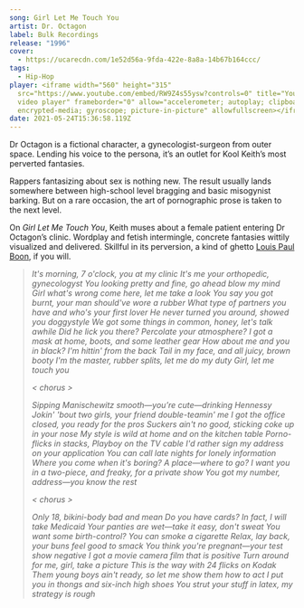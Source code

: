 ```yaml
---
song: Girl Let Me Touch You
artist: Dr. Octagon
label: Bulk Recordings
release: "1996"
cover:
  - https://ucarecdn.com/1e52d56a-9fda-422e-8a8a-14b67b164ccc/
tags:
  - Hip-Hop
player: <iframe width="560" height="315"
  src="https://www.youtube.com/embed/RW9Z4s55ysw?controls=0" title="YouTube
  video player" frameborder="0" allow="accelerometer; autoplay; clipboard-write;
  encrypted-media; gyroscope; picture-in-picture" allowfullscreen></iframe>
date: 2021-05-24T15:36:58.119Z
---
```

Dr Octagon is a fictional character, a gynecologist-surgeon from outer space. Lending his voice to the persona, it’s an outlet for Kool Keith’s most perverted fantasies.

Rappers fantasizing about sex is nothing new. The result usually lands somewhere between high-school level bragging and basic misogynist barking. But on a rare occasion, the art of pornographic prose is taken to the next level. 

On *Girl Let Me Touch You*, Keith muses about a female patient entering Dr Octagon’s clinic. Wordplay and fetish intermingle, concrete fantasies wittily visualized and delivered. Skillful in its perversion, a kind of ghetto [Louis Paul Boon](https://en.wikipedia.org/wiki/Louis_Paul_Boon), if you will. 



> *It's morning, 7 o'clock, you at my clinic
> It's me your orthopedic, gynecologyst
> You looking pretty and fine, go ahead blow my mind
> Girl what's wrong come here, let me take a look
> You say you got burnt, your man should've wore a rubber
> What type of partners you have and who's your first lover
> He never turned you around, showed you doggystyle
> We got some things in common, honey, let's talk awhile
> Did he lick you there? Percolate your atmosphere?
> I got a mask at home, boots, and some leather gear
> How about me and you in black? I'm hittin' from the back
> Tail in my face, and all juicy, brown booty
> I'm the master, rubber splits, let me do my duty
> Girl, let me touch you*
>
> *< chorus >*
>
> *Sipping Manischewitz smooth—you’re cute—drinking Hennessy
> Jokin' 'bout two girls, your friend double-teamin' me
> I got the office closed, you ready for the pros
> Suckers ain't no good, sticking coke up in your nose
> My style is wild at home and on the kitchen table
> Porno-flicks in stacks, Playboy on the TV cable
> I'd rather sign my address on your application
> You can call late nights for lonely information
> Where you come when it's boring? A place—where to go?
> I want you in a two-piece, and freaky, for a private show
> You got my number, address—you know the rest*
>
> *< chorus >*
>
> *Only 18, bikini-body bad and mean
> Do you have cards? In fact, I will take Medicaid
> Your panties are wet—take it easy, don't sweat
> You want some birth-control? You can smoke a cigarette
> Relax, lay back, your buns feel good to smack
> You think you're pregnant—your test show negative
> I got a movie camera film that is positive
> Turn around for me, girl, take a picture
> This is the way with 24 flicks on Kodak
> Them young boys ain't ready, so let me show them how to act
> I put you in thongs and six-inch high shoes
> You strut your stuff in latex, my strategy is rough*